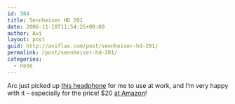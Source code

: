 ```yaml
---
id: 384
title: Sennheiser HD 201
date: 2006-11-10T11:54:25+00:00
author: Avi
layout: post
guid: http://aviflax.com/post/sennheiser-hd-201/
permalink: /post/sennheiser-hd-201/
categories:
  - none
---
```

Arc just picked up [this headphone](http://www.sennheiser.com/sennheiser/icm_eng.nsf/root/products_headphones_hi-fi-wired_500155) for me to use at work, and I&#8217;m very happy with it &#8211; especially for the price! $20 [at Amazon](http://www.amazon.com/Sennheiser-HD201-Headphones/dp/B0007XJSQC/)!